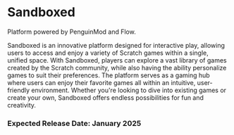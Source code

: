 # Sandboxed
Platform powered by PenguinMod and Flow.

Sandboxed is an innovative platform designed for interactive play, allowing users to access and enjoy a variety of Scratch games within a single, unified space. With Sandboxed, players can explore a vast library of games created by the Scratch community, while also having the ability personalize games to suit their preferences. The platform serves as a gaming hub where users can enjoy their favorite games all within an intuitive, user-friendly environment. Whether you're looking to dive into existing games or create your own, Sandboxed offers endless possibilities for fun and creativity.

### Expected Release Date: January 2025
